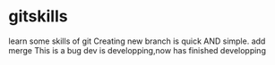 # gitskills
learn some skills of git 
Creating  new branch is quick AND simple.
add merge
This is a bug
dev is developping,now has finished developping

